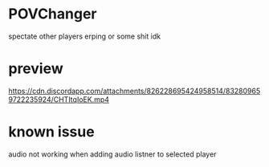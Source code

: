 # POVChanger
spectate other players erping or some shit idk


# preview
https://cdn.discordapp.com/attachments/826228695424958514/832809659722235924/CHTItqIoEK.mp4

# known issue
audio not working when adding audio listner to selected player
